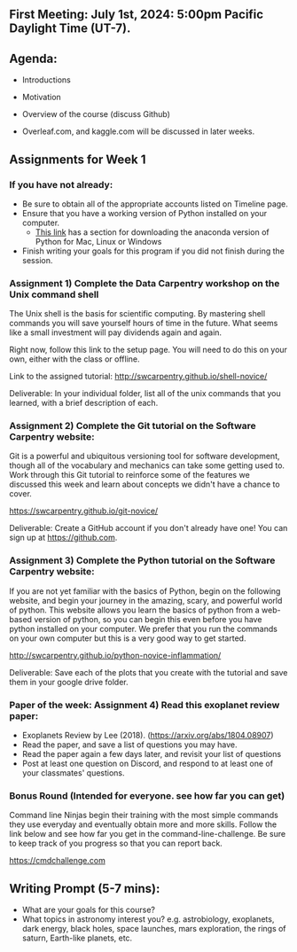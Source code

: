 ## First Meeting: July 1st, 2024: 5:00pm Pacific Daylight Time (UT-7).


## Agenda:
* Introductions
* Motivation
* Overview of the course (discuss Github)

* Overleaf.com, and kaggle.com will be discussed in later weeks.


## Assignments for Week 1

### If you have not already:
 * Be sure to obtain all of the appropriate accounts listed on Timeline page.
 * Ensure that you have a working version of Python installed on your computer.
   * [This link](https://carpentries.github.io/workshop-template/#python) has a section for downloading the anaconda version of Python for Mac, Linux or Windows
 * Finish writing your goals for this program if you did not finish during the session.

### Assignment 1) Complete the Data Carpentry workshop on the Unix command shell
The Unix shell is the basis for scientific computing. By mastering shell commands you will save
yourself hours of time in the future. What seems like a small investment will pay dividends again and again.

Right now, follow this link to the setup page. You will need to do this on your own, either with the class or offline.

Link to the assigned tutorial:
http://swcarpentry.github.io/shell-novice/

Deliverable:
  In your individual folder, list all of the unix commands that you learned, with a brief description of each.

### Assignment 2) Complete the Git tutorial on the Software Carpentry website:

Git is a powerful and ubiquitous versioning tool for software development,
though all of the vocabulary and mechanics can take some getting used to. Work through this Git tutorial to
reinforce some of the features we discussed this week and learn about concepts we didn't have a chance to cover.

https://swcarpentry.github.io/git-novice/

Deliverable:
  Create a GitHub account if you don't already have one! You can sign up at https://github.com.

### Assignment 3) Complete the Python tutorial on the Software Carpentry website:

If you are not yet familiar with the basics of Python, begin on the following website, and begin your
journey in the amazing, scary, and powerful world of python. This website allows you learn the basics
of python from a web-based version of python, so you can begin this even before you have python installed
on your computer. We prefer that you run the commands on your own computer but this is a very good way to
get started.

http://swcarpentry.github.io/python-novice-inflammation/

Deliverable:
   Save each of the plots that you create with the tutorial and save them in your google drive folder.

### Paper of the week: Assignment 4) Read this exoplanet review paper:

* Exoplanets Review by Lee (2018). (https://arxiv.org/abs/1804.08907)
* Read the paper, and save a list of questions you may have.
* Read the paper again a few days later, and revisit your list of questions
* Post at least one question on Discord, and respond to at least one of your classmates' questions.



### Bonus Round (Intended for everyone. see how far you can get)
Command line Ninjas begin their training with the most simple commands they use everyday and eventually obtain
more and more skills. Follow the link below and see how far you get in the command-line-challenge. Be sure to
keep track of you progress so that you can report back.

https://cmdchallenge.com

## Writing Prompt (5-7 mins):
* What are your goals for this course?
* What topics in astronomy interest you? e.g. astrobiology, exoplanets, dark energy, black holes, space launches, mars exploration, the rings of saturn, Earth-like planets, etc.

